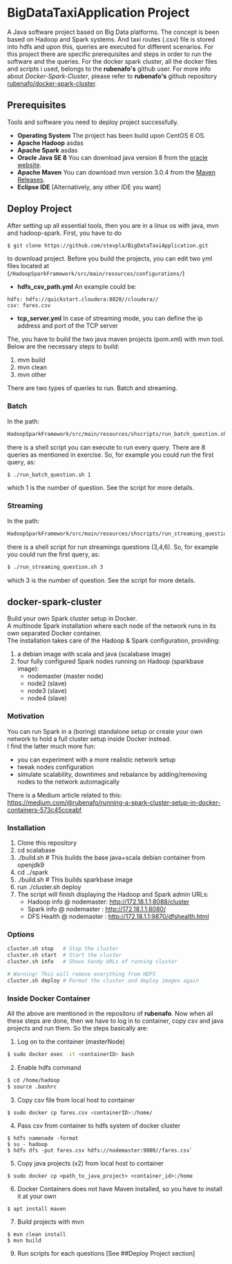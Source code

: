 # BigDataTaxiApplication Project

A Java software project based on Big Data platforms. The concept is been based on Hadoop and Spark systems. And taxi routes (.csv) file is stored into hdfs and upon this, queries are executed for different scenarios. For this project there are specific prerequisites and steps in order to run the software and the queries.
For the docker spark cluster, all the docker files and scripts i used, belongs to the **rubenafo's** github user. For more info about *Docker-Spark-Cluster*, please refer to **rubenafo's** github repository  [rubenafo/docker-spark-cluster](https://github.com/rubenafo/docker-spark-cluster).


## Prerequisites

Tools and software you need to deploy project successfully. 
* **Operating System**
The project has been build upon CentOS 6 OS.
* **Apache Hadoop**
asdas
* **Apache Spark**
asdas
* **Oracle Java SE 8**
You can download java version 8 from the [oracle website](https://www.oracle.com/technetwork/java/javase/downloads/jdk8-downloads-2133151.html).
* **Apache Maven**
You can download mvn version 3.0.4 from the [Maven Releases](https://maven.apache.org/docs/3.0.4/release-notes.html).
* **Eclipse IDE** [Alternatively, any other IDE you want]

## Deploy Project

After setting up all essential tools, then you are in a linux os with java, mvn and hadoop-spark. First, you have to do 
```sh
$ git clone https://github.com/stevpla/BigDataTaxiApplication.git
```
to download project. Before you build the projects, you can edit two yml files located at (```/HadoopSparkFramework/src/main/resources/configurations/```)
* **hdfs_csv_path.yml**
An example could be:
```
hdfs: hdfs://quickstart.cloudera:8020//cloudera//
csv: fares.csv
```
* **tcp_server.yml**
In case of streaming mode, you can define the ip address and port of the TCP server

The, you have to build the two java maven projects (pom.xml) with mvn tool. Below are the necessary steps to build:
1. mvn build
2. mvn clean
3. mvn other

There are two types of queries to run. Batch and streaming. 
### Batch
In the path:
```sh
HadoopSparkFramework/src/main/resources/shscripts/run_batch_question.sh
```
there is a shell script you can execute to run every query. There are 8 queries as mentioned in exercise. So, for example you could run the first query, as:
```sh
$ ./run_batch_question.sh 1
```
which 1 is the number of question. See the script for more details.
### Streaming
In the path:
```sh
HadoopSparkFramework/src/main/resources/shscripts/run_streaming_question.sh
```
there is a shell script for run streamings questions (3,4,6).
So, for example you could run the first query, as:
```sh
$ ./run_streaming_question.sh 3
```
which 3 is the number of question. See the script for more details.


## docker-spark-cluster
Build your own Spark cluster setup in Docker.      
A multinode Spark installation where each node of the network runs in its own separated Docker container.   
The installation takes care of the Hadoop & Spark configuration, providing:
1) a debian image with scala and java (scalabase image)
2) four fully configured Spark nodes running on Hadoop (sparkbase image):
    * nodemaster (master node)
    * node2      (slave)
    * node3      (slave)
    * node4      (slave)

### Motivation
You can run Spark in a (boring) standalone setup or create your own network to hold a full cluster setup inside Docker instead.   
I find the latter much more fun:
* you can experiment with a more realistic network setup
* tweak nodes configuration
* simulate scalability, downtimes and rebalance by adding/removing nodes to the network automagically   

There is a Medium article related to this: https://medium.com/@rubenafo/running-a-spark-cluster-setup-in-docker-containers-573c45cceabf

### Installation
1) Clone this repository
2) cd scalabase
3) ./build.sh    # This builds the base java+scala debian container from openjdk9
4) cd ../spark
5) ./build.sh    # This builds sparkbase image
6) run ./cluster.sh deploy
7) The script will finish displaying the Hadoop and Spark admin URLs:
    * Hadoop info @ nodemaster: http://172.18.1.1:8088/cluster
    * Spark info @ nodemaster : http://172.18.1.1:8080/
    * DFS Health @ nodemaster : http://172.18.1.1:9870/dfshealth.html

### Options
```bash
cluster.sh stop   # Stop the cluster
cluster.sh start  # Start the cluster
cluster.sh info   # Shows handy URLs of running cluster

# Warning! This will remove everything from HDFS
cluster.sh deploy # Format the cluster and deploy images again
```

### Inside Docker Container
All the above are mentioned in the repositoru of **rubenafo**. Now when all these steps are done, then we have to log in to container, copy csv and java projects and run them. So the steps basically are:
1.   Log on to the container (masterNode)
``` sh
$ sudo docker exec -it <containerID> bash
```
2. Enable hdfs command
``` sh
$ cd /home/hadoop
$ source .bashrc
```
3. Copy csv file from local host to container
``` sh
$ sudo docker cp fares.csv <containerID>:/home/
```
4. Pass csv from container to hdfs system of docker cluster
```
$ hdfs namenode -format
$ su - hadoop
$ hdfs dfs -put fares.csv hdfs://nodemaster:9000//fares.csv`
```
5. Copy java projects (x2) from local host to container
```
$ sudo docker cp <path_to_java_project> <container_id>:/home
```
6. Docker Containers does not have Maven installed, so you have to install it at your own
```
$ apt install maven
```
7. Build projects with mvn
```
$ mvn clean install
$ mvn build
```
9. Run scripts for each questions [See ##Deploy Project section]


